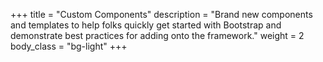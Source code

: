 +++
title = "Custom Components"
description = "Brand new components and templates to help folks quickly get started with Bootstrap and demonstrate best practices for adding onto the framework."
weight = 2
body_class = "bg-light"
+++


